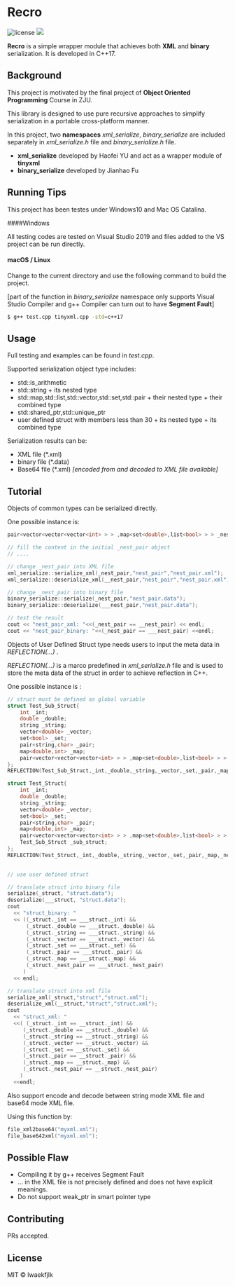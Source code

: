 # Recro

![license](https://img.shields.io/github/license/:user/:repo.svg)
![](https://img.shields.io/badge/readme%20style-standard-brightgreen.svg?style=flat-square)

**Recro** is a simple wrapper module that achieves both **XML** and **binary** serialization. It is developed in C++17.

## Background

This project is motivated by the final project of **Object Oriented Programming** Course in ZJU.

This library is designed to use pure recursive approaches to simplify serialization in a portable cross-platform manner.

In this project, two **namespaces** *xml_serialize*,  *binary_serialize*  are included separately in *xml_serialize.h* file and *binary_serialize.h* file.

* **xml_serialize** developed by Haofei YU and act as a wrapper module of  **tinyxml** 
* **binary_serialize** developed by Jianhao Fu



## Running Tips

This project has been testes under Windows10 and Mac OS Catalina.

####Windows

All testing codes are tested on Visual Studio 2019 and files added to the VS project can be run directly.

#### macOS / Linux

Change to the current directory and use the following command to build the project.

[part of the function in *binary_serialize* namespace only supports Visual Studio Compiler and g++ Compiler can turn out to have **Segment Fault**]

```bash
$ g++ test.cpp tinyxml.cpp -std=c++17
```



## Usage

Full testing and examples can be found in *test.cpp*.



Supported serialization object type includes:

* std::is_arithmetic
* std::string + its nested type
* std::map,std::list,std::vector,std::set,std::pair + their nested type + their combined type
* std::shared_ptr,std::unique_ptr
* user defined struct with members less than 30 + its nested type + its combined type



Serialization results can be:

* XML file (*.xml)
* binary file (*.data)
* Base64 file (*.xml) *[encoded from and decoded to XML file available]*



## Tutorial

Objects of common types can be serialized directly.

One possible instance is:

```c++
pair<vector<vector<vector<int> > > ,map<set<double>,list<bool> > > _nest_pair,__nest_pair,___nest_pair;

// fill the content in the initial _nest_pair object
// ....

// change _nest_pair into XML file
xml_serialize::serialize_xml(_nest_pair,"nest_pair","nest_pair.xml");
xml_serialize::deserialize_xml(__nest_pair,"nest_pair","nest_pair.xml");

// change _nest_pair into binary file
binary_serialize::serialize(_nest_pair,"nest_pair.data");
binary_serialize::deserialize(___nest_pair,"nest_pair.data");

// test the result
cout << "nest_pair_xml: "<<(_nest_pair == __nest_pair) << endl;
cout << "nest_pair_binary: "<<(_nest_pair == ___nest_pair) <<endl;
```



Objects of User Defined Struct type needs users to input the meta data in *REFLECTION(...)* .

*REFLECTION(...)* is a marco predefined in *xml_serialize.h* file and is used to store the meta data of the struct in order to achieve reflection in C++.

One possible instance is :

```c++
// struct must be defined as global variable
struct Test_Sub_Struct{
    int _int;
    double _double;
    string _string;
    vector<double> _vector;
    set<bool> _set;
    pair<string,char> _pair;
    map<double,int> _map;
    pair<vector<vector<vector<int> > > ,map<set<double>,list<bool> > > _nest_pair;
};
REFLECTION(Test_Sub_Struct,_int,_double,_string,_vector,_set,_pair,_map,_nest_pair)

struct Test_Struct{
    int _int;
    double _double;
    string _string;
    vector<double> _vector;
    set<bool> _set;
    pair<string,char> _pair;
    map<double,int> _map;
    pair<vector<vector<vector<int> > > ,map<set<double>,list<bool> > > _nest_pair;
    Test_Sub_Struct _sub_struct;
};
REFLECTION(Test_Struct,_int,_double,_string,_vector,_set,_pair,_map,_nest_pair,_sub_struct)
  

// use user defined struct

// translate struct into binary file
serialize(_struct, "struct.data");
deserialize(___struct, "struct.data");
cout
  << "struct_binary: "
  << ((_struct._int == ___struct._int) &&
      (_struct._double == ___struct._double) &&
      (_struct._string == ___struct._string) &&
      (_struct._vector == ___struct._vector) &&
      (_struct._set == ___struct._set) &&
      (_struct._pair == ___struct._pair) &&
      (_struct._map == ___struct._map) &&
      (_struct._nest_pair == ___struct._nest_pair)
     )
  << endl;

// translate struct into xml file
serialize_xml(_struct,"struct","struct.xml");
deserialize_xml(__struct,"struct","struct.xml");
cout
  << "struct_xml: "
  <<( (_struct._int == __struct._int) &&
     (_struct._double == __struct._double) &&
     (_struct._string == __struct._string) &&
     (_struct._vector == __struct._vector) &&
     (_struct._set == __struct._set) &&
     (_struct._pair == __struct._pair) &&
     (_struct._map == __struct._map) &&
     (_struct._nest_pair == __struct._nest_pair)
    )
  <<endl;

```



Also support encode and decode between string mode XML file and base64 mode XML file.

Using this function by:

```C++
file_xml2base64("myxml.xml");
file_base642xml("myxml.xml");
```



## Possible Flaw

* Compiling it by g++ receives Segment Fault
* <name> ...</name>  in the XML file is not precisely defined and does not have explicit meanings.
* Do not support weak_ptr<T> in smart pointer type



## Contributing

PRs accepted.



## License

MIT © lwaekfjlk